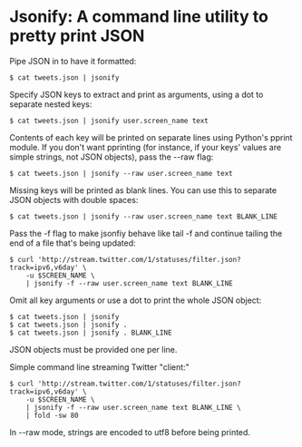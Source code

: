 # Jsonify: A command line utility to pretty print JSON

Pipe JSON in to have it formatted: 

    $ cat tweets.json | jsonify 

Specify JSON keys to extract and print as arguments, using a dot to separate nested keys:

	$ cat tweets.json | jsonify user.screen_name text

Contents of each key will be printed on separate lines using Python's pprint module. If you don't want pprinting (for instance, if your keys' values are simple strings, not JSON objects), pass the --raw flag:

	$ cat tweets.json | jsonify --raw user.screen_name text

Missing keys will be printed as blank lines. You can use this to separate JSON objects with double spaces:

	$ cat tweets.json | jsonify --raw user.screen_name text BLANK_LINE

Pass the -f flag to make jsonfiy behave like tail -f and continue tailing the end of a file that's being updated:

    $ curl 'http://stream.twitter.com/1/statuses/filter.json?track=ipv6,v6day' \
		-u $SCREEN_NAME \
		| jsonify -f --raw user.screen_name text BLANK_LINE 

Omit all key arguments or use a dot to print the whole JSON object:

    $ cat tweets.json | jsonify
    $ cat tweets.json | jsonify .
    $ cat tweets.json | jsonify . BLANK_LINE

JSON objects must be provided one per line.

Simple command line streaming Twitter "client:"

    $ curl 'http://stream.twitter.com/1/statuses/filter.json?track=ipv6,v6day' \
		-u $SCREEN_NAME \
		| jsonify -f --raw user.screen_name text BLANK_LINE \
		| fold -sw 80

In --raw mode, strings are encoded to utf8 before being printed.


